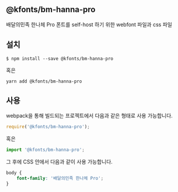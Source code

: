 
@kfonts/bm-hanna-pro
---------------------

배달의민족 한나체 Pro 폰트를 self-host 하기 위한 webfont 파일과 css 파일

설치
----

```
$ npm install --save @kfonts/bm-hanna-pro
```

혹은

```
yarn add @kfonts/bm-hanna-pro
```

사용
----

webpack을 통해 빌드되는 프로젝트에서 다음과 같은 형태로 사용 가능합니다.

```js
require('@kfonts/bm-hanna-pro');
```

혹은

```js
import '@kfonts/bm-hanna-pro';
```

그 후에 CSS 안에서 다음과 같이 사용 가능합니다.

```css
body {
    font-family: '배달의민족 한나체 Pro';
}
```
